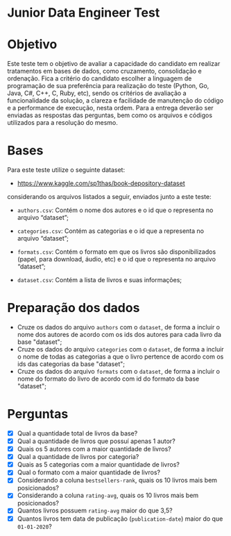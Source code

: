 # Junior Data Engineer Test

# Objetivo
Este teste tem o objetivo de avaliar a capacidade do candidato em realizar tratamentos em bases de dados, como cruzamento, consolidação e ordenação. Fica a critério do candidato escolher a linguagem de programação de sua preferência para realização do teste (Python, Go, Java, C#, C++, C, Ruby, etc), sendo os critérios de avaliação a funcionalidade da solução, a clareza e facilidade de manutenção do código e a performance de execução, nesta ordem. Para a entrega deverão ser enviadas as respostas das perguntas, bem como os arquivos e códigos utilizados para a resolução do mesmo.

# Bases
Para este teste utilize o seguinte dataset:

- https://www.kaggle.com/sp1thas/book-depository-dataset

considerando os arquivos listados a seguir, enviados junto a este teste:

- `authors.csv`: Contém o nome dos autores e o id que o representa no arquivo “dataset”;

- `categories.csv`: Contém as categorias e o id que a representa no arquivo “dataset”;

- `formats.csv`: Contém o formato em que os livros são disponibilizados (papel, para download, 
áudio, etc) e o id que o representa no arquivo “dataset”;

- `dataset.csv`: Contém a lista de livros e suas informações;

# Preparação dos dados
- Cruze os dados do arquivo ``authors`` com o ``dataset``, de forma a incluir o nome dos 
autores de acordo com os ids dos autores para cada livro da base "dataset";
- Cruze os dados do arquivo ``categories`` com o ``dataset``, de forma a incluir o nome de 
todas as categorias a que o livro pertence de acordo com os ids das categorias da base 
"dataset";
- Cruze os dados do arquivo ``formats`` com o ``dataset``, de forma a incluir o nome do 
formato do livro de acordo com id do formato da base "dataset";

# Perguntas
- [X] Qual a quantidade total de livros da base?
- [X] Qual a quantidade de livros que possuí apenas 1 autor?
- [X] Quais os 5 autores com a maior quantidade de livros?
- [X] Qual a quantidade de livros por categoria?
- [X] Quais as 5 categorias com a maior quantidade de livros?
- [X] Qual o formato com a maior quantidade de livros?
- [X] Considerando a coluna `bestsellers-rank`, quais os 10 livros mais bem posicionados?
- [X] Considerando a coluna `rating-avg`, quais os 10 livros mais bem posicionados?
- [X] Quantos livros possuem `rating-avg` maior do que 3,5?
- [X] Quantos livros tem data de publicação (`publication-date`) maior do que `01-01-2020`?
